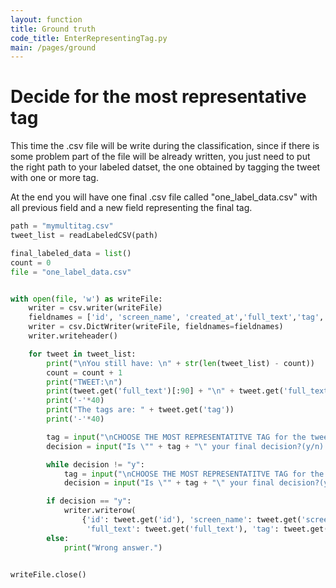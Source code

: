 ```yaml
---
layout: function
title: Ground truth
code_title: EnterRepresentingTag.py
main: /pages/ground
---
```

# Decide for the most representative tag

This time the .csv file will be write during the classification, since if there is some problem part of the file will be already written, you just need to put the right path to your labeled datset, the one obtained by tagging the tweet with one or more tag.

At the end you will have one final .csv file called "one_label_data.csv" with all previous field and 
a new field representing the final tag.

```python
path = "mymultitag.csv"
tweet_list = readLabeledCSV(path)

final_labeled_data = list()
count = 0
file = "one_label_data.csv"


with open(file, 'w') as writeFile:
    writer = csv.writer(writeFile)
    fieldnames = ['id', 'screen_name', 'created_at','full_text','tag', 'repr_tag']
    writer = csv.DictWriter(writeFile, fieldnames=fieldnames)
    writer.writeheader()

    for tweet in tweet_list:
        print("\nYou still have: \n" + str(len(tweet_list) - count))
        count = count + 1
        print("TWEET:\n")
        print(tweet.get('full_text')[:90] + "\n" + tweet.get('full_text')[90:])
        print('-'*40)
        print("The tags are: " + tweet.get('tag'))
        print('-'*40)

        tag = input("\nCHOOSE THE MOST REPRESENTATITVE TAG for the tweet: ")
        decision = input("Is \"" + tag + "\" your final decision?(y/n): ")

        while decision != "y":
            tag = input("\nCHOOSE THE MOST REPRESENTATITVE TAG for the tweet: ")
            decision = input("Is \"" + tag + "\" your final decision?(y/n): ")

        if decision == "y":
            writer.writerow(
                {'id': tweet.get('id'), 'screen_name': tweet.get('screen_name'), 'created_at': tweet.get('created_at'),
                 'full_text': tweet.get('full_text'), 'tag': tweet.get('tag'), 'repr_tag': tag})
        else:
            print("Wrong answer.")


writeFile.close()



```